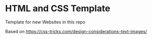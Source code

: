 # HTML and CSS Template

Template for new Websites in this repo

Based on https://css-tricks.com/design-considerations-text-images/
